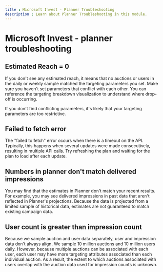 ```yaml
---
title : Microsoft Invest - Planner Troubleshooting
description : Learn about Planner Troubleshooting in this module.
---
```



# Microsoft Invest - planner troubleshooting

## Estimated Reach = 0

If you don't see any estimated reach, it means that no auctions or users
in the daily or weekly sample matched the targeting parameters you set.
Make sure you haven't set parameters that conflict with each other. You
can reference the targeting breakdown visualization to understand where
drop-off is occurring.

If you don't find conflicting parameters, it's likely that your
targeting parameters are too restrictive.

## Failed to fetch error

The "failed to fetch" error occurs when there is a timeout on the API.
Typically, this happens when several updates were made consecutively,
resulting in multiple API calls. Try refreshing the plan and waiting for
the plan to load after each update.

## Numbers in planner don't match delivered impressions

You may find that the estimates in Planner don't match your recent
results. For example, you may see delivered impressions in past data
that aren't reflected in Planner's projections. Because the data is
projected from a limited sample of historical data, estimates are not
guaranteed to match existing campaign data.

## User count is greater than impression count

Because we sample auction and user data separately, user and impression
data don't always align. We sample 10 million auctions and 10 million
users daily. However, because multiple auctions can be associated with
each user, each user may have more targeting attributes associated than
each individual auction. As a result, the extent to which auctions
associated with users overlap with the auction data used for impression
counts is unknown.
